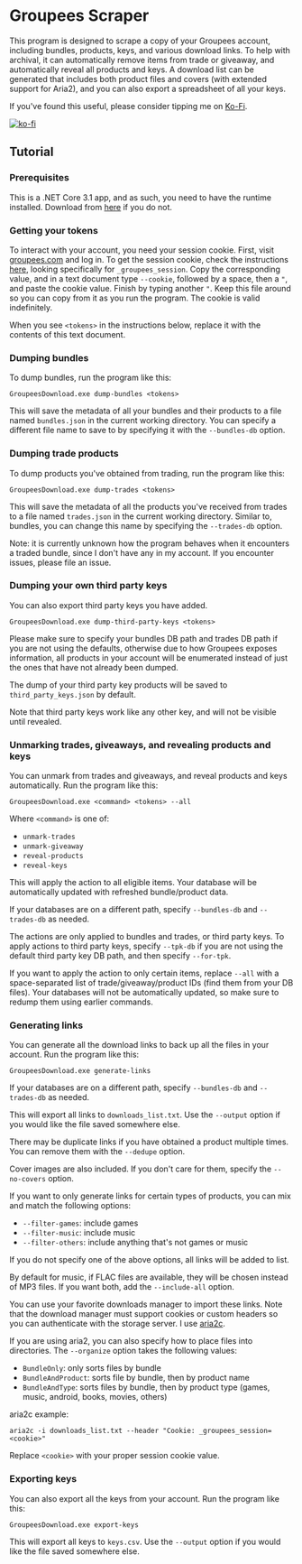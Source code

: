 Groupees Scraper
================

This program is designed to scrape a copy of your Groupees account, including
bundles, products, keys, and various download links. To help with archival, it
can automatically remove items from trade or giveaway, and automatically
reveal all products and keys. A download list can be generated that includes
both product files and covers (with extended support for Aria2), and you can
also export a spreadsheet of all your keys.

If you've found this useful, please consider tipping me on [Ko-Fi](https://ko-fi.com/caralynx).

[![ko-fi](https://ko-fi.com/img/githubbutton_sm.svg)](https://ko-fi.com/C0C81P4PX)

Tutorial
--------

### Prerequisites

This is a .NET Core 3.1 app, and as such, you need to have the runtime
installed. Download from [here](https://dotnet.microsoft.com/en-us/download/dotnet/3.1)
if you do not.

### Getting your tokens

To interact with your account, you need your session cookie. First, visit [groupees.com](https://groupees.com)
and log in. To get the session cookie, check the instructions [here](https://www.cookieyes.com/blog/how-to-check-cookies-on-your-website-manually/),
looking specifically for `_groupees_session`. Copy the corresponding value,
and in a text document type `--cookie`, followed by a space, then a `"`,
and paste the cookie value. Finish by typing another `"`. Keep this file
around so you can copy from it as you run the program. The cookie is valid
indefinitely.

When you see `<tokens>` in the instructions below, replace it with the contents
of this text document.

### Dumping bundles

To dump bundles, run the program like this:

```
GroupeesDownload.exe dump-bundles <tokens>
```

This will save the metadata of all your bundles and their products to a file
named `bundles.json` in the current working directory. You can specify a
different file name to save to by specifying it with the `--bundles-db` option.

### Dumping trade products

To dump products you've obtained from trading, run the program like this:

```
GroupeesDownload.exe dump-trades <tokens>
```

This will save the metadata of all the products you've received from trades to
a file named `trades.json` in the current working directory. Similar to,
bundles, you can change this name by specifying the `--trades-db` option.

Note: it is currently unknown how the program behaves when it encounters a
traded bundle, since I don't have any in my account. If you encounter issues,
please file an issue.

### Dumping your own third party keys

You can also export third party keys you have added.

```
GroupeesDownload.exe dump-third-party-keys <tokens>
```

Please make sure to specify your bundles DB path and trades DB path if you are
not using the defaults, otherwise due to how Groupees exposes information,
all products in your account will be enumerated instead of just the ones that
have not already been dumped.

The dump of your third party key products will be saved to `third_party_keys.json`
by default.

Note that third party keys work like any other key, and will not be visible
until revealed.

### Unmarking trades, giveaways, and revealing products and keys

You can unmark from trades and giveaways, and reveal products and keys
automatically. Run the program like this:

```
GroupeesDownload.exe <command> <tokens> --all
```

Where `<command>` is one of:
- `unmark-trades`
- `unmark-giveaway`
- `reveal-products`
- `reveal-keys`

This will apply the action to all eligible items. Your database will be
automatically updated with refreshed bundle/product data.

If your databases are on a different path, specify `--bundles-db` and
`--trades-db` as needed.

The actions are only applied to bundles and trades, or third party keys. To
apply actions to third party keys, specify `--tpk-db` if you are not using
the default third party key DB path, and then specify `--for-tpk`.

If you want to apply the action to only certain items, replace `--all` with
a space-separated list of trade/giveaway/product IDs (find them from your DB
files). Your databases will not be automatically updated, so make sure to
redump them using earlier commands.

### Generating links

You can generate all the download links to back up all the files in your
account. Run the program like this:

```
GroupeesDownload.exe generate-links
```

If your databases are on a different path, specify `--bundles-db` and
`--trades-db` as needed.

This will export all links to `downloads_list.txt`. Use the `--output` option
if you would like the file saved somewhere else.

There may be duplicate links if you have obtained a product multiple times.
You can remove them with the `--dedupe` option.

Cover images are also included. If you don't care for them, specify the
`--no-covers` option.

If you want to only generate links for certain types of products, you can mix
and match the following options:

- `--filter-games`: include games
- `--filter-music`: include music
- `--filter-others`: include anything that's not games or music

If you do not specify one of the above options, all links will be added to
list.

By default for music, if FLAC files are available, they will be chosen instead
of MP3 files. If you want both, add the `--include-all` option.

You can use your favorite downloads manager to import these links. Note that
the download manager must support cookies or custom headers so you can
authenticate with the storage server. I use [aria2c](https://aria2.github.io/).

If you are using aria2, you can also specify how to place files into
directories. The `--organize` option takes the following values:

- `BundleOnly`: only sorts files by bundle
- `BundleAndProduct`: sorts file by bundle, then by product name
- `BundleAndType`: sorts files by bundle, then by product type (games,
  music, android, books, movies, others)

aria2c example:

```
aria2c -i downloads_list.txt --header "Cookie: _groupees_session=<cookie>"
```

Replace `<cookie>` with your proper session cookie value.

### Exporting keys

You can also export all the keys from your account. Run the program like
this:

```
GroupeesDownload.exe export-keys
```

This will export all keys to `keys.csv`. Use the `--output` option
if you would like the file saved somewhere else.
